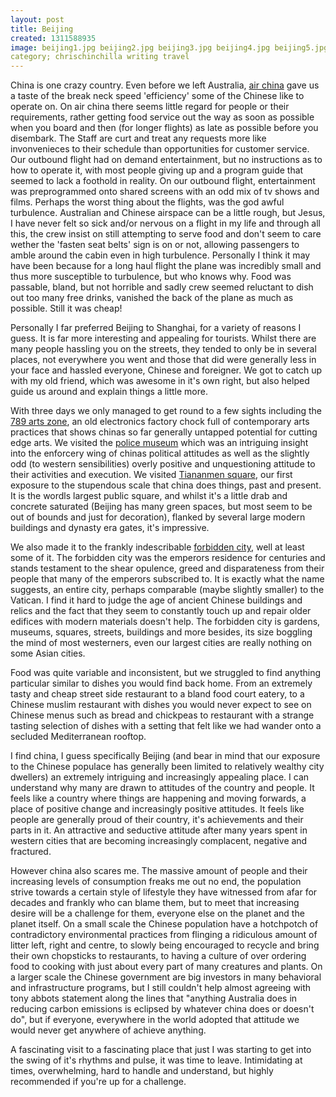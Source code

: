 ```yaml
---
layout: post
title: Beijing
created: 1311588935
image: beijing1.jpg beijing2.jpg beijing3.jpg beijing4.jpg beijing5.jpg beijingreceipt.jpg
category; chrischinchilla writing travel 
---
```

<p>China is one crazy country. Even before we left Australia, <a href="http://www.google.co.uk/url?sa=t&amp;source=web&amp;cd=1&amp;ved=0CD0QFjAA&amp;url=http%3A%2F%2Fwww.airchina.com%2F&amp;rct=j&amp;q=air%20china&amp;ei=Em8tTsH-H4fOhAfM2bmqCw&amp;usg=AFQjCNGNWJqlHZ88hV2xYX6QjMI1QzFf1Q&amp;cad=rja" target="_blank">air china</a> gave us a taste of the break neck speed &#39;efficiency&#39; some of the Chinese like to operate on. On air china there seems little regard for people or their requirements, rather getting food service out the way as soon as possible when you board and then (for longer flights) as late as possible before you disembark. The Staff are curt and treat any requests more like invonvenieces to their schedule than opportunities for customer service. Our outbound flight had on demand entertainment, but no instructions as to how to operate it, with most people giving up and a program guide that seemed to lack a foothold in reality. On our outbound flight, entertainment was preprogrammed onto shared screens with an odd mix of tv shows and films. Perhaps the worst thing about the flights, was the god awful turbulence. Australian and Chinese airspace can be a little rough, but Jesus, I have never felt so sick and/or nervous on a flight in my life and through all this, the crew insist on still attempting to serve food and don&#39;t seem to care wether the &#39;fasten seat belts&#39; sign is on or not, allowing passengers to amble around the cabin even in high turbulence. Personally I think it may have been because for a long haul flight the plane was incredibly small and thus more susceptible to turbulence, but who knows why. Food was passable, bland, but not horrible and sadly crew seemed reluctant to dish out too many free drinks, vanished the back of the plane as much as possible. Still it was cheap!</p><p>Personally I far preferred Beijing to Shanghai, for a variety of reasons I guess. It is far more interesting and appealing for tourists. Whilst there are many people hassling you on the streets, they tended to only be in several places, not everywhere you went and those that did were generally less in your face and hassled everyone, Chinese and foreigner. We got to catch up with my old friend, which was awesome in it&#39;s own right, but also helped guide us around and explain things a little more.</p><p>With three days we only managed to get round to a few sights including the <a href="http://en.wikipedia.org/wiki/798_Art_Zone" target="_blank">789 arts zone</a>, an old electronics factory chock full of contemporary arts practices that shows chinas so far generally untapped potential for cutting edge arts. We visited the <a href="http://www.china.org.cn/english/features/museums/129054.htm" target="_blank">police museum</a> which was an intriguing insight into the enforcery wing of chinas political attitudes as well as the slightly odd (to western sensibilities) overly positive and unquestioning attitude to their activities and execution. We visited <a href="http://en.wikipedia.org/wiki/Tiananmen_Square" target="_blank">Tiananmen square</a>, our first exposure to the stupendous scale that china does things, past and present. It is the wordls largest public square, and whilst it&#39;s a little drab and concrete saturated (Beijing has many green spaces, but most seem to be out of bounds and just for decoration), flanked by several large modern buildings and dynasty era gates, it&#39;s impressive.</p><p>We also made it to the frankly indescribable <a href="http://en.wikipedia.org/wiki/Forbidden_City" target="_blank">forbidden city</a>, well at least some of it. The forbidden city was the emperors residence for centuries and stands testament to the shear opulence, greed and disparateness from their people that many of the emperors subscribed to. It is exactly what the name suggests, an entire city, perhaps comparable (maybe slightly smaller) to the Vatican. I find it hard to judge the age of ancient Chinese buildings and relics and the fact that they seem to constantly touch up and repair older edifices with modern materials doesn&#39;t help. The forbidden city is gardens, museums, squares, streets, buildings and more besides, its size boggling the mind of most westerners, even our largest cities are really nothing on some Asian cities.</p><p>Food was quite variable and inconsistent, but we struggled to find anything particular similar to dishes you would find back home. From an extremely tasty and cheap street side restaurant to a bland food court eatery, to a Chinese muslim restaurant with dishes you would never expect to see on Chinese menus such as bread and chickpeas to restaurant with a strange tasting selection of dishes with a setting that felt like we had wander onto a secluded Mediterranean rooftop.</p><p>I find china, I guess specifically Beijing (and bear in mind that our exposure to the Chinese populace has generally been limited to relatively wealthy city dwellers) an extremely intriguing and increasingly appealing place. I can understand why many are drawn to attitudes of the country and people. It feels like a country where things are happening and moving forwards, a place of positive change and increasingly positive attitudes. It feels like people are generally proud of their country, it&#39;s achievements and their parts in it. An attractive and seductive attitude after many years spent in western cities that are becoming increasingly complacent, negative and fractured.</p><p>However china also scares me. The massive amount of people and their increasing levels of consumption freaks me out no end, the population strive towards a certain style of lifestyle they have witnessed from afar for decades and frankly who can blame them, but to meet that increasing desire will be a challenge for them, everyone else on the planet and the planet itself. On a small scale the Chinese population have a hotchpotch of contradictory environmental practices from flinging a ridiculous amount of litter left, right and centre, to slowly being encouraged to recycle and bring their own chopsticks to restaurants, to having a culture of over ordering food to cooking with just about every part of many creatures and plants. On a larger scale the Chinese government are big investors in many behavioral and infrastructure programs, but I still couldn&#39;t help almost agreeing with tony abbots statement along the lines that &quot;anything Australia does in reducing carbon emissions is eclipsed by whatever china does or doesn&#39;t do&quot;, but if everyone, everywhere in the world adopted that attitude we would never get anywhere of achieve anything.</p><p>A fascinating visit to a fascinating place that just I was starting to get into the swing of it&#39;s rhythms and pulse, it was time to leave. Intimidating at times, overwhelming, hard to handle and understand, but highly recommended if you&#39;re up for a challenge.</p>
